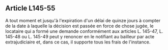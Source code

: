 Article L145-55
----
A tout moment et jusqu'à l'expiration d'un délai de quinze jours à compter de la
date à laquelle la décision est passée en force de chose jugée, le locataire qui
a formé une demande conformément aux articles L. 145-47, L. 145-48 ou L. 145-49
peut y renoncer en le notifiant au bailleur par acte extrajudiciaire et, dans ce
cas, il supporte tous les frais de l'instance.
